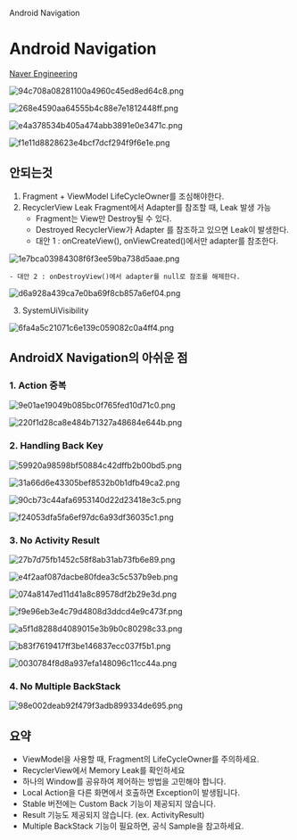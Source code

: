 Android Navigation

# Android Navigation

[Naver Engineering](https://tv.naver.com/v/9910794)



![94c708a08281100a4960c45ed8ed64c8.png](../_resources/12b84deb48c24b6a8e2b8a1b773dbce5.png)




![268e4590aa64555b4c88e7e1812448ff.png](../_resources/dc5d6245617a447fbae735906e0c627b.png)



![e4a378534b405a474abb3891e0e3471c.png](../_resources/ec01b7feb6a640eb80824df79fff1c02.png)



![f1e11d8828623e4bcf7dcf294f9f6e1e.png](../_resources/e0a480b129ed48bb9d1c58969a3730d6.png)



## 안되는것

1. Fragment + ViewModel
    LifeCycleOwner를 조심해야한다.
2. RecyclerView Leak
    Fragment에서 Adapter를 참조할 때, Leak 발생 가능
    - Fragment는 View만 Destroy될 수 있다.
    - Destroyed RecyclerView가 Adapter 를 참조하고 있으면 Leak이 발생한다.
    - 대안 1 : onCreateView(), onViewCreated()에서만 adapter를 참조한다.
    
![1e7bca03984308f6f3ee59ba738d5aae.png](../_resources/2dd558f0c96748c0a21886b4493287df.png)

    - 대안 2 : onDestroyView()에서 adapter를 null로 참조를 해제한다.

![d6a928a439ca7e0ba69f8cb857a6ef04.png](../_resources/8b2e3ad970bb4d33aa45fb258afd964d.png)


3. SystemUiVisibility
    

![6fa4a5c21071c6e139c059082c0a4ff4.png](../_resources/a143404c467c4fba9bca7942789e283d.png)


## AndroidX Navigation의 아쉬운 점

### 1. Action 중복

![9e01ae19049b085bc0f765fed10d71c0.png](../_resources/adf740b4811e485c82584ddb0c69a5c0.png)


![220f1d28ca8e484b71327a48684e644b.png](../_resources/7a76f3e9210546b68f880e4215cd0a70.png)


### 2. Handling Back Key



![59920a98598bf50884c42dffb2b00bd5.png](../_resources/882410154dfd4ed09c0e63ffab056bd9.png)



![31a66d6e43305bef8532b0b1dfb49ca2.png](../_resources/eec8742f93f043e78c4c4f6e74e9839c.png)



![90cb73c44afa6953140d22d23418e3c5.png](../_resources/734d4daf43dc44d2bf7bb0f2ff7bd51d.png)



![f24053dfa5fa6ef97dc6a93df36035c1.png](../_resources/fd30cef52fce43d69cdb85be02504dda.png)



### 3. No Activity Result


![27b7d75fb1452c58f8ab31ab73fb6e89.png](../_resources/8873e011f7a44f85a5cd3890b69e71e8.png)


![e4f2aaf087dacbe80fdea3c5c537b9eb.png](../_resources/ffb53d9832644f2db64fb84de01fbec9.png)


![074a8147ed11d41a8c89578df2b29e3d.png](../_resources/b204975145ff42b9a8767be253d96c8b.png)


![f9e96eb3e4c79d4808d3ddcd4e9c473f.png](../_resources/591c8726f67646cdaa4471a0be0606c7.png)


![a5f1d8288d4089015e3b9b0c80298c33.png](../_resources/d0d6d666584c4a6bbe47cb5807eb26f6.png)


![b83f7619417ff3be146837ecc037f5b1.png](../_resources/c4d056eebe3e42b7afecb08db10b667b.png)


![0030784f8d8a937efa148096c11cc44a.png](../_resources/466035bad9c1440fa0c2b3fc34e96fa2.png)


### 4. No Multiple BackStack


![98e002deab92f479f3adb899334de695.png](../_resources/d9fadeb7cffe4902afba06ce4b1bda13.png)



## 요약
- ViewModel을 사용할 때, Fragment의 LifeCycleOwner를 주의하세요.
- RecyclerView에서 Memory Leak를 확인하세요
- 하나의 Window를 공유하여 제어하는 방법을 고민해야 합니다.
- Local Action을 다른 화면에서 호출하면 Exception이 발생됩니다.
- Stable 버전에는 Custom Back 기능이 제공되지 않습니다.
- Result 기능도 제공되지 않습니다. (ex. ActivityResult)
- Multiple BackStack 기능이 필요하면, 공식 Sample을 참고하세요.





